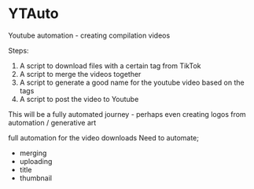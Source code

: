# YTAuto
Youtube automation - creating compilation videos 


Steps: 
1) A script to download files with a certain tag from TikTok 
2) A script to merge the videos together 
3) A script to generate a good name for the youtube video based on the tags 
4) A script to post the video to Youtube 


This will be a fully automated journey - perhaps even creating logos from automation / generative art 



full automation for the video downloads
Need to automate; 
- merging 
- uploading 
- title 
- thumbnail
